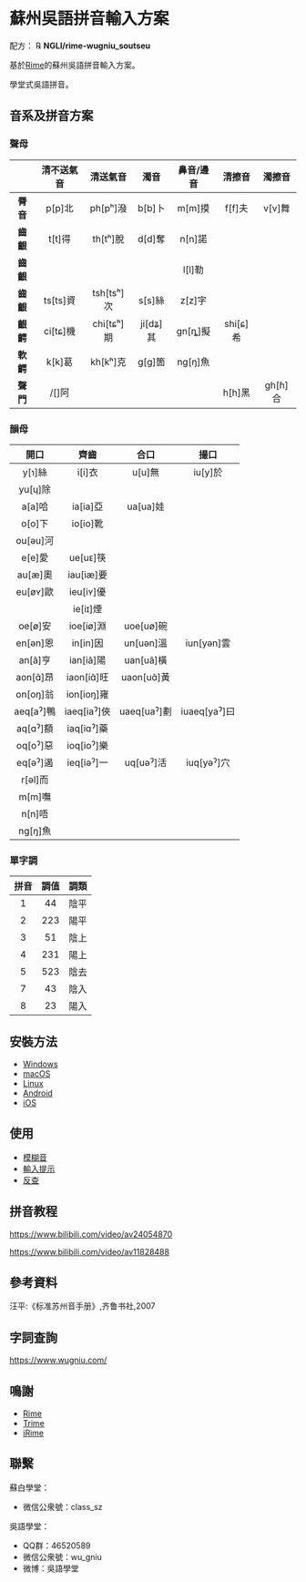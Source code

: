 # 蘇州吳語拼音輸入方案

配方： ℞ **NGLI/rime-wugniu_soutseu**

基於[Rime](https://rime.im/)的蘇州吳語拼音輸入方案。

學堂式吳語拼音。

## 音系及拼音方案

### 聲母

|          | 清不送氣音 |   清送氣音   |    濁音    | 鼻音/邊音 |   清擦音   |  濁擦音   |
| :------: | :--------: | :----------: | :--------: | :-------: | :--------: | :-------: |
| **脣音** |  p\[p\]北  |  ph\[pʰ\]潑  |  b\[b\]卜  | m\[m\]摸  |  f\[f\]夫  | v\[v\]舞  |
| **齒齦** |  t\[t\]得  |  th\[tʰ\]脫  |  d\[d\]奪  | n\[n\]諾  |            |           |
| **齒齦** |            |              |            | l\[l\]勒  |            |           |
| **齒齦** | ts\[ts\]資 | tsh\[tsʰ\]次 |  s\[s\]絲  | z\[z\]字  |            |           |
| **齦齶** | ci\[tɕ\]機 | chi\[tɕʰ\]期 | ji\[dʑ\]其 | gn\[ȵ\]擬 | shi\[ɕ\]希 |           |
| **軟齶** |  k\[k\]葛  |  kh\[kʰ\]克  |  g\[ɡ\]箇  | ng\[ŋ\]魚 |            |           |
| **聲門** |  /\[\]阿   |              |            |           |  h\[h\]黑  | gh\[ɦ\]合 |

### 韻母

|    開口     |     齊齒      |     合口      |      撮口      |
| :---------: | :-----------: | :-----------: | :------------: |
|  y\[ɿ\]絲   |   i\[i\]衣    |   u\[u\]無    |   iu\[y\]於    |
|  yu\[ɥ\]除  |               |               |                |
|  a\[a\]哈   |  ia\[ia\]亞   |  ua\[ua\]娃   |                |
|  o\[o\]下   |  io\[io\]靴   |               |                |
| ou\[əu\]河  |               |               |                |
|  e\[e\]愛   |  ue\[uᴇ\]筷   |               |                |
|  au\[æ\]奧  |  iau\[iæ\]要  |               |                |
| eu\[øʏ\]歐  |  ieu\[iʏ\]優  |               |                |
|             |  ie\[iɪ\]煙   |               |                |
|  oe\[ø\]安  |  ioe\[iø\]淵  |  uoe\[uø\]碗  |                |
| en\[ən\]恩  |  in\[in\]因   |  un\[uən\]溫  |  iun\[yən\]雲  |
|  an\[ã\]亨  |  ian\[iã\]陽  |  uan\[uã\]橫  |                |
| aon\[ɑ̃\]昂  | iaon\[iɑ̃\]旺  | uaon\[uɑ̃\]黃  |                |
| on\[oŋ\]翁  | ion\[ioŋ\]雍  |               |                |
| aeq\[aˀ\]鴨 | iaeq\[iaˀ\]俠 | uaeq\[uaˀ\]劃 | iuaeq\[yaˀ\]曰 |
| aq\[ɑˀ\]額  | iaq\[iɑˀ\]藥  |               |                |
| oq\[oˀ\]惡  | ioq\[ioˀ\]樂  |               |                |
| eq\[əˀ\]遏  | ieq\[iəˀ\]一  |  uq\[uəˀ\]活  |  iuq\[yəˀ\]穴  |
|  r\[əl\]而  |               |               |                |
|  m\[m\]嘸   |               |               |                |
|  n\[n\]唔   |               |               |                |
|  ng\[ŋ\]魚  |               |               |                |

### 單字調

| 拼音 | 調值 | 調類 |
| :--: | :--: | :--: |
|  1   |  44  | 陰平 |
|  2   | 223  | 陽平 |
|  3   |  51  | 陰上 |
|  4   | 231  | 陽上 |
|  5   | 523  | 陰去 |
|  7   |  43  | 陰入 |
|  8   |  23  | 陽入 |

## 安裝方法

- [Windows](https://ngli.github.io/rime-wugniu/安装方法/Windows.html)
- [macOS](https://ngli.github.io/rime-wugniu/安装方法/macOS.html)
- [Linux](https://ngli.github.io/rime-wugniu/安装方法/Linux.html)
- [Android](https://ngli.github.io/rime-wugniu/安装方法/Android.html)
- [iOS](https://ngli.github.io/rime-wugniu/安装方法/iOS.html)

## 使用

- [模糊音](https://ngli.github.io/rime-wugniu/使用/模糊音.html)
- [輸入提示](https://ngli.github.io/rime-wugniu/使用/输入提示.html)
- [反查](https://ngli.github.io/rime-wugniu/使用/反查.html)

## 拼音教程

https://www.bilibili.com/video/av24054870

https://www.bilibili.com/video/av11828488

## 參考資料

汪平:《标准苏州音手册》,齐鲁书社,2007

## 字詞查詢

https://www.wugniu.com/

## 鳴謝

- [Rime](https://rime.im/)
- [Trime](https://github.com/osfans/trime)
- [iRime](https://github.com/jimmy54/iRime)

## 聯繫

蘇白學堂：

- 微信公衆號：class_sz

吳語學堂：

- QQ群：46520589
- 微信公衆號：wu_gniu
- 微博：吳語學堂
